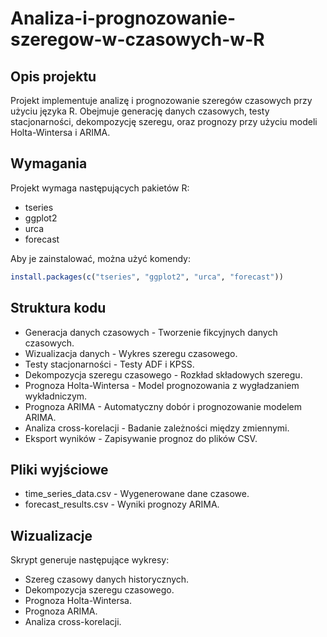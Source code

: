 # Analiza-i-prognozowanie-szeregow-w-czasowych-w-R

## Opis projektu
Projekt implementuje analizę i prognozowanie szeregów czasowych przy użyciu języka R. Obejmuje generację danych czasowych, testy stacjonarności, dekompozycję szeregu, oraz prognozy przy użyciu modeli Holta-Wintersa i ARIMA.

## Wymagania
Projekt wymaga następujących pakietów R:
- tseries
- ggplot2
- urca
- forecast

Aby je zainstalować, można użyć komendy:
```r
install.packages(c("tseries", "ggplot2", "urca", "forecast"))
```
## Struktura kodu
- Generacja danych czasowych - Tworzenie fikcyjnych danych czasowych.
- Wizualizacja danych - Wykres szeregu czasowego.
- Testy stacjonarności - Testy ADF i KPSS.
- Dekompozycja szeregu czasowego - Rozkład składowych szeregu.
- Prognoza Holta-Wintersa - Model prognozowania z wygładzaniem wykładniczym.
- Prognoza ARIMA - Automatyczny dobór i prognozowanie modelem ARIMA.
- Analiza cross-korelacji - Badanie zależności między zmiennymi.
- Eksport wyników - Zapisywanie prognoz do plików CSV.

## Pliki wyjściowe
- time_series_data.csv - Wygenerowane dane czasowe.
- forecast_results.csv - Wyniki prognozy ARIMA.

## Wizualizacje
Skrypt generuje następujące wykresy:
- Szereg czasowy danych historycznych.
- Dekompozycja szeregu czasowego.
- Prognoza Holta-Wintersa.
- Prognoza ARIMA.
- Analiza cross-korelacji.
